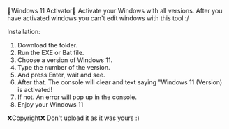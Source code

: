📢Windows 11 Activator📢 
Activate your Windows with all versions. After you have activated windows you can't edit windows with this tool :/

Installation:

1. Download the folder.
2. Run the EXE or Bat file.
3. Choose a version of Windows 11.
4. Type the number of the version.
5. And press Enter, wait and see.
6. After that. The console will clear and text saying "Windows 11 (Version) is activated!
7. If not. An error will pop up in the console.
8. Enjoy your Windows 11

❌Copyright❌ Don't upload it as it was yours :)
